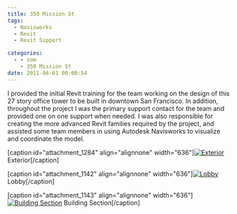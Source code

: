 ```yaml
---
title: 350 Mission St
tags:
  - Navisworks
  - Revit
  - Revit Support

categories:
  - - som
    - 350 Mission St
date: 2011-06-01 00:00:54
---
```


I provided the initial Revit training for the team working on the design of this 27 story office tower to be built in downtown San Francisco. In addition, throughout the project I was the primary support contact for the team and provided one on one support when needed. I was also responsible for creating the more advanced Revit families required by the project, and assisted some team members in using Autodesk Navisworks to visualize and coordinate the model.

\[caption id="attachment_1284" align="alignnone" width="636"\][![Exterior](http://www.ericanastas.com/wp-content/uploads/2011/06/350-Mission-Exterior-636x848.jpg "Exterior")](350-Mission-Exterior.jpg) Exterior\[/caption\]

\[caption id="attachment_1142" align="alignnone" width="636"\][![Lobby](http://www.ericanastas.com/wp-content/uploads/2012/06/350-Mission-Lobby-636x499.jpg "Lobby")](350-Mission-Lobby.jpg) Lobby\[/caption\]

\[caption id="attachment_1143" align="alignnone" width="636"\][![Building Section](http://www.ericanastas.com/wp-content/uploads/2012/06/building-section-636x477.jpg "Building Section")](building-section.jpg) Building Section\[/caption\]
